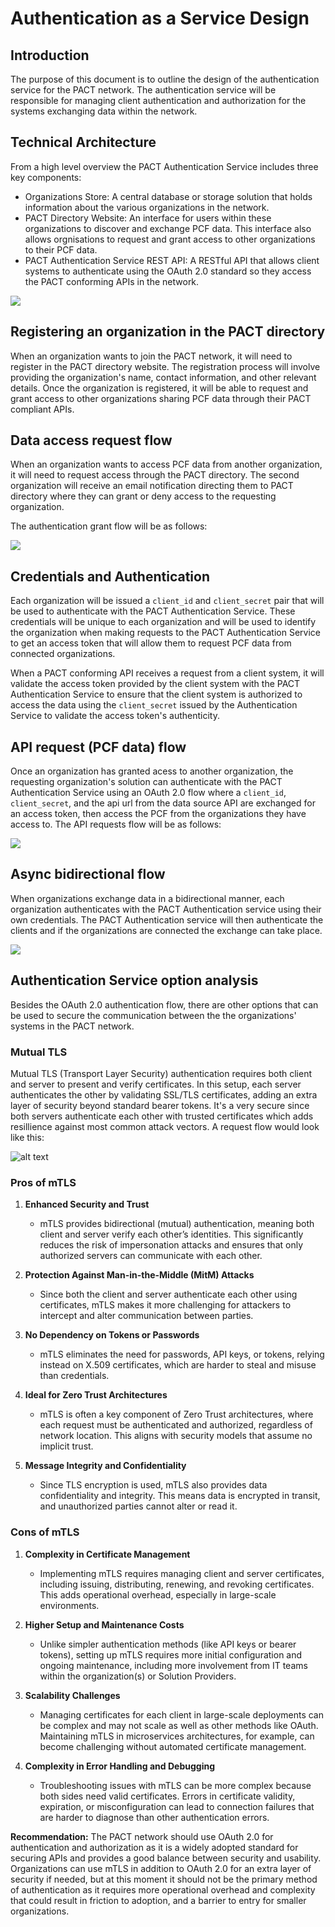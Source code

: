 # Authentication as a Service Design

## Introduction

The purpose of this document is to outline the design of the authentication service for the PACT network. The authentication service will be responsible for managing client authentication and authorization for the systems exchanging data within the network.

## Technical Architecture

From a high level overview the PACT Authentication Service includes three key components:

- Organizations Store: A central database or storage solution that holds information about the various organizations in the network.
- PACT Directory Website: An interface for users within these organizations to discover and exchange PCF data. This interface also allows orgnisations to request and grant access to other organizations to their PCF data.
- PACT Authentication Service REST API: A RESTful API that allows client systems to authenticate using the OAuth 2.0 standard so they access the PACT conforming APIs in the network.

![](<PACT Authentication As A Service.jpg>)

## Registering an organization in the PACT directory

When an organization wants to join the PACT network, it will need to register in the PACT directory website. The registration process will involve providing the organization's name, contact information, and other relevant details. Once the organization is registered, it will be able to request and grant access to other organizations sharing PCF data through their PACT compliant APIs.

## Data access request flow

When an organization wants to access PCF data from another organization, it will need to request access through the PACT directory. The second organization will receive an email notification directing them to PACT directory where they can grant or deny access to the requesting organization.

The authentication grant flow will be as follows:

![](access-request-flow.png)

## Credentials and Authentication

Each organization will be issued a `client_id` and `client_secret` pair that will be used to authenticate with the PACT Authentication Service. These credentials will be unique to each organization and will be used to identify the organization when making requests to the PACT Authentication Service to get an access token that will allow them to request PCF data from connected organizations.

When a PACT conforming API receives a request from a client system, it will validate the access token provided by the client system with the PACT Authentication Service to ensure that the client system is authorized to access the data using the `client_secret` issued by the Authentication Service to validate the access token's authenticity.

## API request (PCF data) flow

Once an organization has granted acess to another organization, the requesting organization's solution can authenticate with the PACT Authentication Service using an OAuth 2.0 flow where a `client_id`, `client_secret`, and the api url from the data source API are exchanged for an access token, then access the PCF from the organizations they have access to. The API requests flow will be as follows:

![](auth-flow.png)

## Async bidirectional flow

When organizations exchange data in a bidirectional manner, each organization authenticates with the PACT Authentication service using their own credentials. The PACT Authentication service will then authenticate the clients and if the organizations are connected the exchange can take place.

![](bidirectional-flow.png)

## Authentication Service option analysis

Besides the OAuth 2.0 authentication flow, there are other options that can be used to secure the communication between the the organizations' systems in the PACT network.

### Mutual TLS

Mutual TLS (Transport Layer Security) authentication requires both client and server to present and verify certificates. In this setup, each server authenticates the other by validating SSL/TLS certificates, adding an extra layer of security beyond standard bearer tokens. It's a very secure since both servers authenticate each other with trusted certificates which adds resillience against most common attack vectors. A request flow would look like this:

![alt text](mtls-diagram.png)

### Pros of mTLS

1. **Enhanced Security and Trust**

   - mTLS provides bidirectional (mutual) authentication, meaning both client and server verify each other’s identities. This significantly reduces the risk of impersonation attacks and ensures that only authorized servers can communicate with each other.

2. **Protection Against Man-in-the-Middle (MitM) Attacks**

   - Since both the client and server authenticate each other using certificates, mTLS makes it more challenging for attackers to intercept and alter communication between parties.

3. **No Dependency on Tokens or Passwords**

   - mTLS eliminates the need for passwords, API keys, or tokens, relying instead on X.509 certificates, which are harder to steal and misuse than credentials.

4. **Ideal for Zero Trust Architectures**

   - mTLS is often a key component of Zero Trust architectures, where each request must be authenticated and authorized, regardless of network location. This aligns with security models that assume no implicit trust.

5. **Message Integrity and Confidentiality**
   - Since TLS encryption is used, mTLS also provides data confidentiality and integrity. This means data is encrypted in transit, and unauthorized parties cannot alter or read it.

### Cons of mTLS

1. **Complexity in Certificate Management**

   - Implementing mTLS requires managing client and server certificates, including issuing, distributing, renewing, and revoking certificates. This adds operational overhead, especially in large-scale environments.

2. **Higher Setup and Maintenance Costs**

   - Unlike simpler authentication methods (like API keys or bearer tokens), setting up mTLS requires more initial configuration and ongoing maintenance, including more involvement from IT teams within the organization(s) or Solution Providers.

3. **Scalability Challenges**

   - Managing certificates for each client in large-scale deployments can be complex and may not scale as well as other methods like OAuth. Maintaining mTLS in microservices architectures, for example, can become challenging without automated certificate management.

4. **Complexity in Error Handling and Debugging**
   - Troubleshooting issues with mTLS can be more complex because both sides need valid certificates. Errors in certificate validity, expiration, or misconfiguration can lead to connection failures that are harder to diagnose than other authentication errors.

**Recommendation:** The PACT network should use OAuth 2.0 for authentication and authorization as it is a widely adopted standard for securing APIs and provides a good balance between security and usability. Organizations can use mTLS in addition to OAuth 2.0 for an extra layer of security if needed, but at this moment it should not be the primary method of authentication as it requires more operational overhead and complexity that could result in friction to adoption, and a barrier to entry for smaller organizations.
